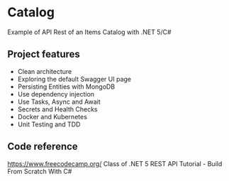 # Catalog
 Example of API Rest of an Items Catalog with .NET 5/C#

## Project features

- Clean architecture
- Exploring the default Swagger UI page
- Persisting Entities with MongoDB
- Use dependency injection
- Use Tasks, Async and Await
- Secrets and Health Checks
- Docker and Kubernetes
- Unit Testing and TDD

## Code reference

https://www.freecodecamp.org/
Class of .NET 5 REST API Tutorial - Build From Scratch With C#

